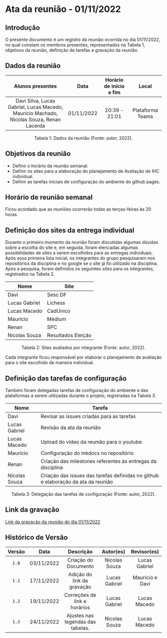 # Ata da reunião - 01/11/2022

## Introdução

O presente documento é um registro da reunião ocorrida no dia 01/11/2022, no qual constam os membros presentes, representados na Tabela 1, objetivos da reunião, definição de tarefas e gravação da reunião.

## Dados da reunião

|                                    Alunos presentes                                     |    Data    | Horário de inicio e fim |      Local       |
| :-------------------------------------------------------------------------------------: | :--------: | :---------------------: | :--------------: |
| Davi Silva, Lucas Gabriel, Lucas Macedo, Maurício Machado, Nicolas Souza, Renan Lacerda | 01/11/2022 |      20:39 - 21:01      | Plataforma Teams |

<div style="text-align: center">
<p> Tabela 1: Dados da reunião (Fonte: autor, 2022). </p>
</div>

## Objetivos da reunião

- Definir o horário da reunião semanal.
- Definir os sites para a elaboração do planejamento de Avaliação de IHC individual.
- Definir as tarefas iniciais de configuração do ambiente do github pages.

## Horário de reunião semanal

Ficou acordado que as reuniões ocorrerão todas as terças-feiras às 20 horas.

## Definição dos sites da entrega individual

Durante o primeiro momento da reunião foram discutidas algumas dúvidas sobre a escolha do site e, em seguida, foram elencadas algumas possibilidades de sites a serem escolhidos para as entregas individuais. Após essa primeira lista inicial, os integrantes do grupo pesquisaram nos repositórios da disciplina e no google se o site já foi utilizado na disciplina. Após a pesquisa, foram definidos os seguintes sites para os integrantes, registrados na Tabela 2.

| Nome          | Site               |
| ------------- | ------------------ |
| Davi          | Sesc DF            |
| Lucas Gabriel | Lichess            |
| Lucas Macedo  | CadUnico           |
| Maurício      | Medium             |
| Renan         | SPC                |
| Nicolas Souza     | Resultados Eleição |

<div style="text-align: center">
<p> Tabela 2: Sites avaliados por integrante (Fonte: autor, 2022). </p>
</div>

Cada integrante ficou responsável por elaborar o planejamento de avaliação para o site escolhido de maneira individual.

## Definição das tarefas de configuração

Também foram delegadas tarefas de configuração do ambiente e das plataformas a serem utilizadas durante o projeto, registradas na Tabela 3.

| Nome          | Tarefa                                                                            |
| ------------- | --------------------------------------------------------------------------------- |
| Davi          | Revisar as issues criadas para as tarefas                                         |
| Lucas Gabriel | Revisão da ata da reunião                                                         |
| Lucas Macedo  | Upload do vídeo da reunião para o youtube                                         |
| Maurício      | Configuração do mkdocs no repositório                                             |
| Renan         | Criação das milestones referentes às entregas da disciplina                       |
| Nicolas Souza     | Criação das issues das tarefas definidas no github e elaboração da ata da reunião |

<div style="text-align: center">
<p> Tabela 3: Delegação das tarefas de configuração (Fonte: autor, 2022). </p>
</div>

## Link da gravação

[Link da gravação da reunião do dia 01/11/2022](https://youtu.be/uqWo7RNOuQE)

## Histórico de Versão

| Versão |    Data    |             Descrição             |   Autor(es)   |   Revisor(es)   |
| :----: | :--------: | :-------------------------------: | :-----------: | :-------------: |
| `1.0`  | 03/11/2022 |       Criação do Documento        | Nicolas Souza |  Lucas Gabriel  |
| `1.1`  | 17/11/2022 |    Adição do link da gravação     | Lucas Gabriel | Maurício e Davi |
| `1.2`  | 19/11/2022 |   Correções de link e horários    | Lucas Gabriel |  Lucas Macedo   |
| `1.3`  | 24/11/2022 | Ajustes nas legendas das tabelas. | Nicolas Souza |  Lucas Macedo   |
